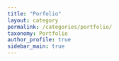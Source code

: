```yaml
---
title: "Porfolio"
layout: category
permalink: /categories/portfolio/
taxonomy: Portfolio
author_profile: true
sidebar_main: true
---
```

